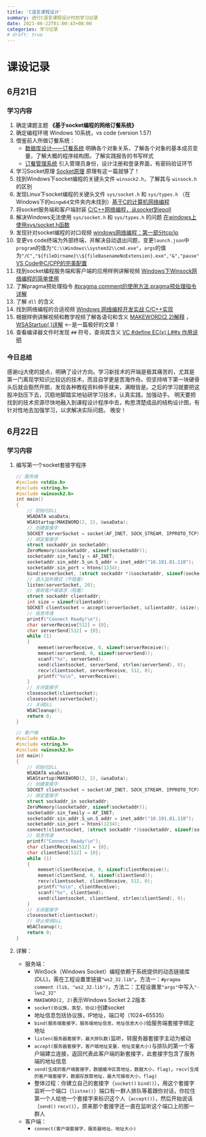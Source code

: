 ```yaml
---
title: 'C语言课程设计'
summary: 进行C语言课程设计时的学习记录
date: 2021-06-22T01:00:43+08:00
categories: 学习记录
# draft: true
---
```


# 课设记录

## 6月21日

### 学习内容

1. 确定课题主题 **《基于socket编程的网络订餐系统》**
2. 确定编程环境 Windows 10系统，vs code (version 1.57)
3. 借鉴前人所做订餐系统：
   - [数据库设计——订餐系统](https://blog.csdn.net/weixin_44091134/article/details/115069433?ops_request_misc=%257B%2522request%255Fid%2522%253A%2522162426015516780261931878%2522%252C%2522scm%2522%253A%252220140713.130102334.pc%255Fall.%2522%257D&request_id=162426015516780261931878&biz_id=0&utm_medium=distribute.pc_search_result.none-task-blog-2~all~first_rank_v2~rank_v29-2-115069433.pc_search_result_cache&utm_term=cyuya%E8%AE%A2%E9%A4%90&spm=1018.2226.3001.4187) 明确各个对象关系，了解各个对象的基本成员变量，了解大概的程序结构图，了解实践报告的书写样式
   - [订餐管理系统](https://blog.csdn.net/u011256974/article/details/89198342?ops_request_misc=%257B%2522request%255Fid%2522%253A%2522162426015516780261931878%2522%252C%2522scm%2522%253A%252220140713.130102334.pc%255Fall.%2522%257D&request_id=162426015516780261931878&biz_id=0&utm_medium=distribute.pc_search_result.none-task-blog-2~all~first_rank_v2~rank_v29-6-89198342.pc_search_result_cache&utm_term=cyuya%E8%AE%A2%E9%A4%90&spm=1018.2226.3001.4187) 引入管理员身份，设计注册和登录界面，有密码验证环节
4. 学习Socket原理 [Socket原理](https://blog.csdn.net/pashanhu6402/article/details/96428887?ops_request_misc=%257B%2522request%255Fid%2522%253A%2522162426078616780274133060%2522%252C%2522scm%2522%253A%252220140713.130102334..%2522%257D&request_id=162426078616780274133060&biz_id=0&utm_medium=distribute.pc_search_result.none-task-blog-2~all~top_positive~default-1-96428887.pc_search_result_cache&utm_term=soxket&spm=1018.2226.3001.4187) 原理有这一篇就够了！
5. 找到Windows下socket编程的关键头文件 `winsock2.h`，了解其与 `winsock.h` 的区别
6. 发现Linux下socket编程的关键头文件 `sys/socket.h` 和 `sys/types.h` （在Windows下的`mingw64`文件夹内未找到）[基于C的计算机网络编程](https://www.bilibili.com/video/BV1pX4y1N7T4?p=21&spm_id_from=pageDriver)
7. 将socket服务端和客户端封装 [C/C++网络编程，从socket到epoll](https://www.bilibili.com/video/BV11Z4y157RY?p=18)
8. 解决Windows无法使用 `sys/socket.h` 和 `sys/types.h` 的问题 [在windows上使用sys/socket.h函数](https://m.jb51.cc/windows/372594.html)
9. 发现针对socket编程的对口视频 [windows网络编程：第一部分tcp/ip](https://www.bilibili.com/video/BV1cb411w7sZ?p=6)
10. 变更vs code终端为外部终端，并解决自动退出问题，变更`launch.json`中`program`的值为`"C:\\Windows\\system32\\cmd.exe"`，`args`的值为`"/C","${fileDirname}\\${fileBasenameNoExtension}.exe","&","pause"` [VS Code中C/CPP的完美配置](https://www.bilibili.com/read/cv5859441/)
11. 找到socket编程服务端和客户端的应用样例讲解视频 [Windows下Winsock网络编程的简单使用](https://www.bilibili.com/video/BV1s7411z7jK?from=search&seid=10502412387665349610)
12. 了解pragma预处理指令 [#pragma comment的使用方法 pragma预处理指令详解](https://blog.csdn.net/qq_35624156/article/details/79864947)
13. 了解 `dll` 的含义
14. 找到网络编程的合适视频 [Windows 网络编程开发实战 C/C++实现](https://www.bilibili.com/video/BV1G4411C7K2?p=1)
15. 根据样例讲解视频和教学视频了解各语句和含义 [MAKEWORD(2,2)解释](https://blog.csdn.net/happy_xiahuixiax/article/details/72637370) ，[WSAStartup( )详解](https://blog.csdn.net/m0_37624078/article/details/81217834) <--是一篇极好的文章！
16. 查看编译器文件时发现 `##` 符号，查询其含义 [VC #define EC(x) L##x 作用说明](https://blog.csdn.net/testcs_dn/article/details/18734197)

### 今日总结

感谢cjj大佬的提点，明确了设计方向。学习新技术的开端是极其痛苦的，尤其是第一门离现学知识比较远的技术，而且自学更是苦海作舟。但坚持啃下第一块硬骨头后就会豁然开朗，发现各种教程资料伸手就来，满眼皆是。之后的学习就要把这股冲劲压下去，沉稳地脚踏实地钻研学习技术，认真实践，加强动手。
明天要把找到的技术资源尽快地融入到课程设计程序中去，构思清楚成品的结构设计图，有针对性地去加强学习，以求解决实际问题。
晚安！

## 6月22日

### 学习内容

1. 编写第一个socket套接字程序

    ```c
    // 服务端
    #include <stdio.h>
    #include <string.h>
    #include <winsock2.h>
    int main()
    {
        // 初始化DLL
        WSADATA wsaData;
        WSAStartup(MAKEWORD(2, 2), &wsaData);
        // 创建套接字
        SOCKET serverSocket = socket(AF_INET, SOCK_STREAM, IPPROTO_TCP);
        // 绑定套接字
        struct sockaddr_in socketaddr;
        ZeroMemory(&socketaddr, sizeof(socketaddr));
        socketaddr.sin_family = AF_INET;
        socketaddr.sin_addr.S_un.S_addr = inet_addr("10.191.81.110");
        socketaddr.sin_port = htons(1234);
        bind(serverSocket, (struct sockaddr *)&socketaddr, sizeof(socketaddr));
        // 进入监听模式（不阻塞）
        listen(serverSocket, 20);
        // 接收客户端请求（阻塞）
        struct sockaddr clientaddr;
        int size = sizeof(clientaddr);
        SOCKET clientsocket = accept(serverSocket, &clientaddr, &size);
        // 信息传递
        printf("Connect Ready!\n");
        char serverReceive[512] = {0};
        char serverSend[512] = {0};
        while (1)
        {
            memset(serverReceive, 0, sizeof(serverReceive));
            memset(serverSend, 0, sizeof(serverSend));
            scanf("%s", serverSend);
            send(clientsocket, serverSend, strlen(serverSend), 0);
            recv(clientsocket, serverReceive, 512, 0);
            printf("%s\n", serverReceive);
        }
        // 关闭套接字
        closesocket(clientsocket);
        closesocket(serverSocket);
        // 关闭DLL
        WSACleanup();
        return 0;
    }
    ```

    ```c
    // 客户端
    #include <stdio.h>
    #include <string.h>
    #include <winsock2.h>
    int main()
    {
        // 初始化DLL
        WSADATA wsaData;
        WSAStartup(MAKEWORD(2, 2), &wsaData);
        // 创建套接字
        SOCKET clientsocket = socket(AF_INET, SOCK_STREAM, IPPROTO_TCP);
        // 绑定套接字
        struct sockaddr_in socketaddr;
        ZeroMemory(&socketaddr, sizeof(socketaddr));
        socketaddr.sin_family = AF_INET;
        socketaddr.sin_addr.S_un.S_addr = inet_addr("10.191.81.110");
        socketaddr.sin_port = htons(1234);
        connect(clientsocket, (struct sockaddr *)&socketaddr, sizeof(socketaddr));
        // 信息传递
        printf("Connect Ready!\n");
        char clientReceive[512] = {0};
        char clientSend[512] = {0};
        while (1)
        {
            memset(clientReceive, 0, sizeof(clientReceive));
            memset(clientSend, 0, sizeof(clientSend));
            recv(clientsocket, clientReceive, 512, 0);
            printf("%s\n", clientReceive);
            scanf("%s", clientSend);
            send(clientsocket, clientSend, strlen(clientSend), 0);
        }
        // 关闭套接字
        closesocket(clientsocket);
        // 停止使用DLL
        WSACleanup();
        return 0;
    }
    ```

2. 详解：

   - 服务端：
     - WinSock（Windows Socket）编程依赖于系统提供的动态链接库(DLL)，需在工程设置里链接`"ws2_32.lib"`。方法一：`#pragma comment (lib, "ws2_32.lib")`，方法二：工程设置里`"args"`中写入`"-lws2_32"`
     - `MAKEWORD(2, 2)`表示Windows Socket 2.2版本
     - `socket(协议族，类型，协议)`创建socket
     - 地址信息包括协议族，IP地址，端口号（1024~65535）
     - `bind(服务端套接字，服务端地址信息，地址信息大小)`给服务端套接字绑定地址
     - `listen(服务器套接字，最大排队数)`监听，转服务器套接字主动为被动
     - `accept(服务器套接字，客户端地址变量，地址变量大小)`与排队的第一个客户端建立连接，返回代表此客户端的新套接字，此套接字包含了服务端的地址信息
     - `send(生成的客户端套接字，数据缓冲区首地址，数据大小，flag)`，`recv(生成的客户端套接字，数据存放首地址，最大可接收大小，flag)`
     - 整体过程：你建立自己的套接字（`socket()` `bind()`），用这个套接字监听一个端口（`listne()`）端口有一群人排队等着跟你对话，你拉住第一个人给他一个套接字来标识这个人（`accept()`），然后开始说话（`send()` `recv()`），原来那个套接字还一直在监听这个端口上的那一群人
   - 客户端：
     - `connect(客户端套接字，服务器地址，地址大小)`
